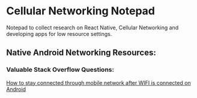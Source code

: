 # Cellular Networking Notepad

Notepad to collect research on React Native, Cellular Networking and developing apps for low resource settings.


## Native Android Networking Resources:

### Valuable Stack Overflow Questions:

[How to stay connected through mobile network after WIFI is connected on Android](https://stackoverflow.com/questions/29835240/how-to-stay-connected-through-mobile-network-after-wifi-is-connected-on-android/29837637#29837637)
